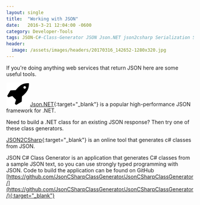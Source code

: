 ```yaml
---
layout: single
title:  "Working with JSON"
date:   2016-3-21 12:04:00 -0600
category: Developer-Tools
tags: JSON-C#-Class-Generator JSON Json.NET json2csharp Serialization Serializing Deserializing
header:
  image: /assets/images/headers/20170316_142652-1280x320.jpg
---
```


If you're doing anything web services that return JSON here are some useful tools.

[![Image](/assets/images/posts/Json.NET-NuGet-Icon.png "Json.NET")Json.NET](https://www.nuget.org/packages/Newtonsoft.Json/ "Json.NET"){:target="_blank"} is a popular high-performance JSON framework for .NET.

Need to build a .NET class for an existing JSON response?  Then try one of these class generators.

[JSON2CSharp](http://json2csharp.com/ "JSON2CSharp"){:target="_blank"} is an online tool that generates c# classes from JSON.

JSON C# Class Generator is an application that generates C# classes from a sample JSON text, so you can use strongly typed programming with JSON. Code to build the application can be found on GitHub [https://github.com/JsonCSharpClassGenerator/JsonCSharpClassGenerator/](https://github.com/JsonCSharpClassGenerator/JsonCSharpClassGenerator/){:target="_blank"}